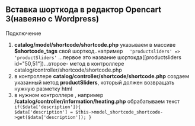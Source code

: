 ## Вставка шорткода в редактор Opencart 3(навеяно с Wordpress)
Подключение
1.  **catalog/model/shortcode/shortcode.php** указываем в массиве **$shortcode_tags** cвой шорткод..например ```   'productsliders' => 'productSliders' ``` ...первое это название шортокда([productsliders id="50,51"])...второе- метод в  контроллере  catalog/controller/shortcode/shortcode.php
2.  в  контроллере  **catalog/controller/shortcode/shortcode.php** создаем указанный метод **productSliders**, который должен возвращать нужную разметку html
3.  в нужном контроллере , например  **/catalog/controller/information/heating.php** обрабатываем текст ```             if($data['description']){                                                                               
                $data['description'] = $this->model_shortcode_shortcode->get($data['description']);
            } ```

